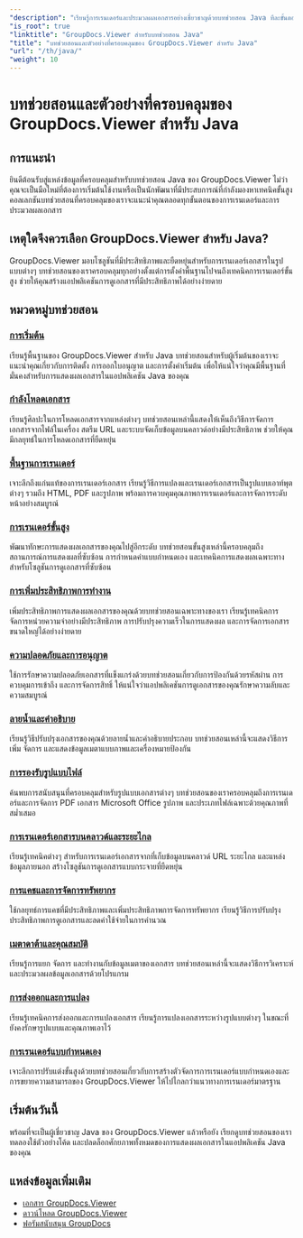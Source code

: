 ```yaml
---
"description": "เรียนรู้การเรนเดอร์และประมวลผลเอกสารอย่างเชี่ยวชาญด้วยบทช่วยสอน Java ทีละขั้นตอนของ GroupDocs.Viewer เรียนรู้เทคนิคสำหรับการดูเอกสารอย่างมีประสิทธิภาพในหลายรูปแบบ"
"is_root": true
"linktitle": "GroupDocs.Viewer สำหรับบทช่วยสอน Java"
"title": "บทช่วยสอนและตัวอย่างที่ครอบคลุมของ GroupDocs.Viewer สำหรับ Java"
"url": "/th/java/"
"weight": 10
---
```


# บทช่วยสอนและตัวอย่างที่ครอบคลุมของ GroupDocs.Viewer สำหรับ Java

## การแนะนำ
ยินดีต้อนรับสู่แหล่งข้อมูลที่ครอบคลุมสำหรับบทช่วยสอน Java ของ GroupDocs.Viewer ไม่ว่าคุณจะเป็นมือใหม่ที่ต้องการเริ่มต้นใช้งานหรือเป็นนักพัฒนาที่มีประสบการณ์ที่กำลังมองหาเทคนิคขั้นสูง คอลเลกชันบทช่วยสอนที่ครอบคลุมของเราจะแนะนำคุณตลอดทุกขั้นตอนของการเรนเดอร์และการประมวลผลเอกสาร

## เหตุใดจึงควรเลือก GroupDocs.Viewer สำหรับ Java?
GroupDocs.Viewer มอบโซลูชันที่มีประสิทธิภาพและยืดหยุ่นสำหรับการเรนเดอร์เอกสารในรูปแบบต่างๆ บทช่วยสอนของเราครอบคลุมทุกอย่างตั้งแต่การตั้งค่าพื้นฐานไปจนถึงเทคนิคการเรนเดอร์ขั้นสูง ช่วยให้คุณสร้างแอปพลิเคชันการดูเอกสารที่มีประสิทธิภาพได้อย่างง่ายดาย

## หมวดหมู่บทช่วยสอน

### [การเริ่มต้น](./getting-started/)
เรียนรู้พื้นฐานของ GroupDocs.Viewer สำหรับ Java บทช่วยสอนสำหรับผู้เริ่มต้นของเราจะแนะนำคุณเกี่ยวกับการติดตั้ง การออกใบอนุญาต และการตั้งค่าเริ่มต้น เพื่อให้แน่ใจว่าคุณมีพื้นฐานที่มั่นคงสำหรับการแสดงผลเอกสารในแอปพลิเคชัน Java ของคุณ

### [กำลังโหลดเอกสาร](./document-loading/)
เรียนรู้ศิลปะในการโหลดเอกสารจากแหล่งต่างๆ บทช่วยสอนเหล่านี้แสดงให้เห็นถึงวิธีการจัดการเอกสารจากไฟล์ในเครื่อง สตรีม URL และระบบจัดเก็บข้อมูลบนคลาวด์อย่างมีประสิทธิภาพ ช่วยให้คุณมีกลยุทธ์ในการโหลดเอกสารที่ยืดหยุ่น

### [พื้นฐานการเรนเดอร์](./rendering-basics/)
เจาะลึกถึงแก่นแท้ของการเรนเดอร์เอกสาร เรียนรู้วิธีการแปลงและเรนเดอร์เอกสารเป็นรูปแบบเอาท์พุตต่างๆ รวมถึง HTML, PDF และรูปภาพ พร้อมการควบคุมคุณภาพการเรนเดอร์และการจัดการระดับหน้าอย่างสมบูรณ์

### [การเรนเดอร์ขั้นสูง](./advanced-rendering/)
พัฒนาทักษะการแสดงผลเอกสารของคุณไปสู่อีกระดับ บทช่วยสอนขั้นสูงเหล่านี้ครอบคลุมถึงสถานการณ์การแสดงผลที่ซับซ้อน การกำหนดค่าแบบกำหนดเอง และเทคนิคการแสดงผลเฉพาะทางสำหรับโซลูชันการดูเอกสารที่ซับซ้อน

### [การเพิ่มประสิทธิภาพการทำงาน](./performance-optimization/)
เพิ่มประสิทธิภาพการแสดงผลเอกสารของคุณด้วยบทช่วยสอนเฉพาะทางของเรา เรียนรู้เทคนิคการจัดการหน่วยความจำอย่างมีประสิทธิภาพ การปรับปรุงความเร็วในการแสดงผล และการจัดการเอกสารขนาดใหญ่ได้อย่างง่ายดาย

### [ความปลอดภัยและการอนุญาต](./security-permissions/)
ใช้การรักษาความปลอดภัยเอกสารที่แข็งแกร่งด้วยบทช่วยสอนเกี่ยวกับการป้องกันด้วยรหัสผ่าน การควบคุมการเข้าถึง และการจัดการสิทธิ์ ให้แน่ใจว่าแอปพลิเคชันการดูเอกสารของคุณรักษาความลับและความสมบูรณ์

### [ลายน้ำและคำอธิบาย](./watermarks-annotations/)
เรียนรู้วิธีปรับปรุงเอกสารของคุณด้วยลายน้ำและคำอธิบายประกอบ บทช่วยสอนเหล่านี้จะแสดงวิธีการเพิ่ม จัดการ และแสดงข้อมูลเมตาแบบภาพและเครื่องหมายป้องกัน

### [การรองรับรูปแบบไฟล์](./file-formats-support/)
ค้นพบการสนับสนุนที่ครอบคลุมสำหรับรูปแบบเอกสารต่างๆ บทช่วยสอนของเราครอบคลุมถึงการเรนเดอร์และการจัดการ PDF เอกสาร Microsoft Office รูปภาพ และประเภทไฟล์เฉพาะด้วยคุณภาพที่สม่ำเสมอ

### [การเรนเดอร์เอกสารบนคลาวด์และระยะไกล](./cloud-remote-document-rendering/)
เรียนรู้เทคนิคต่างๆ สำหรับการเรนเดอร์เอกสารจากที่เก็บข้อมูลบนคลาวด์ URL ระยะไกล และแหล่งข้อมูลภายนอก สร้างโซลูชันการดูเอกสารแบบกระจายที่ยืดหยุ่น

### [การแคชและการจัดการทรัพยากร](./caching-resource-management/)
ใช้กลยุทธ์การแคชที่มีประสิทธิภาพและเพิ่มประสิทธิภาพการจัดการทรัพยากร เรียนรู้วิธีการปรับปรุงประสิทธิภาพการดูเอกสารและลดค่าใช้จ่ายในการคำนวณ

### [เมตาดาต้าและคุณสมบัติ](./metadata-properties/)
เรียนรู้การแยก จัดการ และทำงานกับข้อมูลเมตาของเอกสาร บทช่วยสอนเหล่านี้จะแสดงวิธีการวิเคราะห์และประมวลผลข้อมูลเอกสารด้วยโปรแกรม

### [การส่งออกและการแปลง](./export-conversion/)
เรียนรู้เทคนิคการส่งออกและการแปลงเอกสาร เรียนรู้การแปลงเอกสารระหว่างรูปแบบต่างๆ ในขณะที่ยังคงรักษารูปแบบและคุณภาพเอาไว้

### [การเรนเดอร์แบบกำหนดเอง](./custom-rendering/)
เจาะลึกการปรับแต่งขั้นสูงด้วยบทช่วยสอนเกี่ยวกับการสร้างตัวจัดการการเรนเดอร์แบบกำหนดเองและการขยายความสามารถของ GroupDocs.Viewer ให้ไปไกลกว่าแนวทางการเรนเดอร์มาตรฐาน

## เริ่มต้นวันนี้
พร้อมที่จะเป็นผู้เชี่ยวชาญ Java ของ GroupDocs.Viewer แล้วหรือยัง เรียกดูบทช่วยสอนของเรา ทดลองใช้ตัวอย่างโค้ด และปลดล็อกศักยภาพทั้งหมดของการแสดงผลเอกสารในแอปพลิเคชัน Java ของคุณ

## แหล่งข้อมูลเพิ่มเติม
- [เอกสาร GroupDocs.Viewer](https://reference.groupdocs.com/viewer/java/)
- [ดาวน์โหลด GroupDocs.Viewer](https://downloads.groupdocs.com/viewer/java)
- [ฟอรัมสนับสนุน GroupDocs](https://forum.groupdocs.com/c/viewer/)